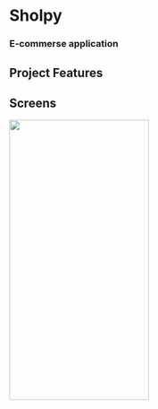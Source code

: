 # Sholpy

### E-commerse application

## Project Features
 
  
## Screens 

<img src="https://github.com/OmarIsmayilov/SholpyApp/blob/master/app/Screens/Screen1.jpg" width="250" height="500"/>

